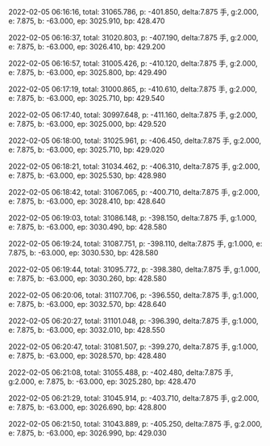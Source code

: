 2022-02-05 06:16:16, total: 31065.786, p: -401.850, delta:7.875 手, g:2.000, e: 7.875, b: -63.000, ep: 3025.910, bp: 428.470

2022-02-05 06:16:37, total: 31020.803, p: -407.190, delta:7.875 手, g:2.000, e: 7.875, b: -63.000, ep: 3026.410, bp: 429.200

2022-02-05 06:16:57, total: 31005.426, p: -410.120, delta:7.875 手, g:2.000, e: 7.875, b: -63.000, ep: 3025.800, bp: 429.490

2022-02-05 06:17:19, total: 31000.865, p: -410.610, delta:7.875 手, g:2.000, e: 7.875, b: -63.000, ep: 3025.710, bp: 429.540

2022-02-05 06:17:40, total: 30997.648, p: -411.160, delta:7.875 手, g:2.000, e: 7.875, b: -63.000, ep: 3025.000, bp: 429.520

2022-02-05 06:18:00, total: 31025.961, p: -406.450, delta:7.875 手, g:2.000, e: 7.875, b: -63.000, ep: 3025.710, bp: 429.020

2022-02-05 06:18:21, total: 31034.462, p: -406.310, delta:7.875 手, g:2.000, e: 7.875, b: -63.000, ep: 3025.530, bp: 428.980

2022-02-05 06:18:42, total: 31067.065, p: -400.710, delta:7.875 手, g:2.000, e: 7.875, b: -63.000, ep: 3028.410, bp: 428.640

2022-02-05 06:19:03, total: 31086.148, p: -398.150, delta:7.875 手, g:1.000, e: 7.875, b: -63.000, ep: 3030.490, bp: 428.580

2022-02-05 06:19:24, total: 31087.751, p: -398.110, delta:7.875 手, g:1.000, e: 7.875, b: -63.000, ep: 3030.530, bp: 428.580

2022-02-05 06:19:44, total: 31095.772, p: -398.380, delta:7.875 手, g:1.000, e: 7.875, b: -63.000, ep: 3030.260, bp: 428.580

2022-02-05 06:20:06, total: 31107.706, p: -396.550, delta:7.875 手, g:1.000, e: 7.875, b: -63.000, ep: 3032.570, bp: 428.640

2022-02-05 06:20:27, total: 31101.048, p: -396.390, delta:7.875 手, g:1.000, e: 7.875, b: -63.000, ep: 3032.010, bp: 428.550

2022-02-05 06:20:47, total: 31081.507, p: -399.270, delta:7.875 手, g:1.000, e: 7.875, b: -63.000, ep: 3028.570, bp: 428.480

2022-02-05 06:21:08, total: 31055.488, p: -402.480, delta:7.875 手, g:2.000, e: 7.875, b: -63.000, ep: 3025.280, bp: 428.470

2022-02-05 06:21:29, total: 31045.914, p: -403.710, delta:7.875 手, g:2.000, e: 7.875, b: -63.000, ep: 3026.690, bp: 428.800

2022-02-05 06:21:50, total: 31043.889, p: -405.250, delta:7.875 手, g:2.000, e: 7.875, b: -63.000, ep: 3026.990, bp: 429.030